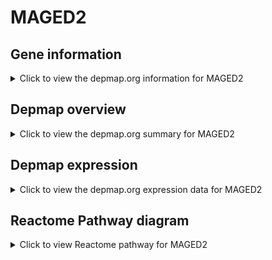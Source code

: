 <h1>MAGED2</h1>

<h2>Gene information</h2>
<details>
  <summary>Click to view the depmap.org information for MAGED2</summary>
  <iframe src="https://depmap.org/portal/gene/MAGED2?tab=about" style="border:none;width:100%;height:800px"></iframe>
</details>

<h2>Depmap overview</h2>
<details>
  <summary>Click to view the depmap.org summary for MAGED2</summary>
  <iframe src="https://depmap.org/portal/gene/MAGED2?tab=overview" style="border:none;width:100%;height:800px"></iframe>
</details>

<h2>Depmap expression</h2>
<details>
  <summary>Click to view the depmap.org expression data for MAGED2</summary>
  <iframe src="https://depmap.org/portal/gene/MAGED2?tab=characterization" style="border:none;width:100%;height:800px"></iframe>
</details>



<h2>Reactome Pathway diagram</h2>
<details>
  <summary>Click to view Reactome pathway for MAGED2</summary>
  <p>Platelet degranulation </p>
  <iframe src="https://reactome.org/PathwayBrowser/#/R-HSA-114608" style="border:none;width:100%;height:800px"></iframe>
</details>



